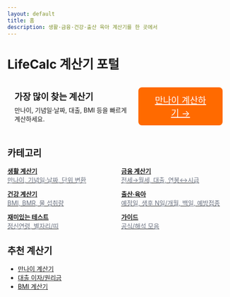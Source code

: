 ```yaml
---
layout: default
title: 홈
description: 생활·금융·건강·출산 육아 계산기를 한 곳에서
---
```


# LifeCalc 계산기 포털

<div class="card" style="margin:16px 0;padding:16px;display:flex;gap:12px;align-items:center;justify-content:space-between">
  <div>
    <div style="font-weight:800;font-size:20px;margin-bottom:6px">가장 많이 찾는 계산기</div>
    <div>만나이, 기념일·날짜, 대출, BMI 등을 빠르게 계산하세요.</div>
  </div>
  <a href="/life/age/" class="btn" 
   style="background:#ff6a00;
          color:#fff;
          border:0;
          display:inline-block;
          padding:14px 30px;
          font-size:20px;
          border-radius:8px;
          text-align:center;">
  만나이 계산하기 →
</a>

</div>

## 카테고리
<div class="grid" style="display:grid;grid-template-columns:repeat(auto-fill,minmax(220px,1fr));gap:12px">
  <a class="card" href="/life/">
    <div style="font-weight:700">생활 계산기</div>
    <div style="color:#6b7280">만나이, 기념일·날짜, 단위 변환</div>
  </a>
  <a class="card" href="/finance/">
    <div style="font-weight:700">금융 계산기</div>
    <div style="color:#6b7280">전세→월세, 대출, 연봉↔시급</div>
  </a>
  <a class="card" href="/health/">
    <div style="font-weight:700">건강 계산기</div>
    <div style="color:#6b7280">BMI, BMR, 물 섭취량</div>
  </a>
  <a class="card" href="/family/">
    <div style="font-weight:700">출산·육아</div>
    <div style="color:#6b7280">예정일, 생후 N일/개월, 백일, 예방접종</div>
  </a>
  <a class="card" href="/fun/">
    <div style="font-weight:700">재미있는 테스트</div>
    <div style="color:#6b7280">정신연령, 별자리/띠</div>
  </a>
  <a class="card" href="/guide/">
    <div style="font-weight:700">가이드</div>
    <div style="color:#6b7280">공식/해석 모음</div>
  </a>
</div>

## 추천 계산기
<ul>
  <li><a href="/life/age/">만나이 계산기</a></li>
  <li><a href="/finance/loan/">대출 이자/원리금</a></li>
  <li><a href="/health/bmi/">BMI 계산기</a></li>
</ul>

<div class="ad-box">
  <ins class="adsbygoogle" style="display:block"
       data-ad-client="ca-pub-3758454239921831"
       data-ad-slot="1398373115"
       data-ad-format="auto"
       data-full-width-responsive="true"></ins>
  <script>(adsbygoogle=window.adsbygoogle||[]).push({});</script>
</div>

